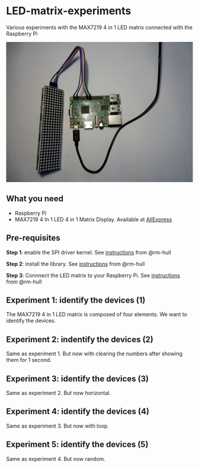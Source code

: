 # LED-matrix-experiments
Various experiments with the MAX7219 4 in 1 LED matrix connected with the Raspberry Pi

![Image](https://github.com/LekkerPrutsen/LED-matrix-experiments/blob/master/images/DSCN2036.JPG)


## What you need ##
- Raspberry Pi
- MAX7219 4 In 1 LED 4 in 1 Matrix Display. Available at [AliExpress](https://nl.aliexpress.com/item/MAX7219-Microcontroller-4-In-1-Display-with-5P-Line-Dot-Matrix-Module-for-Arduino/32669747663.html?spm=2114.13010608.0.0.gZJlAA&detailNewVersion=&categoryId=200003315)


## Pre-requisites ##
**Step 1**: enable the SPI driver kernel. See [instructions](https://github.com/rm-hull/max7219/blob/master/docs/install.rst) from @rm-hull

**Step 2**: install the library. See [instructions](https://github.com/rm-hull/max7219/blob/master/docs/install.rst) from @rm-hull

**Step 3**: Connnect the LED matrix to your Raspberry Pi. See [instructions](https://github.com/rm-hull/max7219/blob/master/docs/install.rst) from @rm-hull


## Experiment 1: identify the devices (1)
The MAX7219 4 in 1 LED matrix is composed of four elements. We want to identify the devices.


## Experiment 2: indentify the devices (2)
Same as experiment 1. But now with clearing the numbers after showing them for 1 second. 


## Experiment 3: identify the devices (3)
Same as experiment 2. But now horizontal.


## Experiment 4: identify the devices (4)
Same as experiment 3. But now with loop. 

## Experiment 5: identify the devices (5)
Same as experiment 4. But now random.
